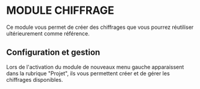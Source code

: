 
# MODULE CHIFFRAGE

Ce module vous permet de créer des chiffrages que vous pourrez réutiliser ultérieurement comme référence.

## Configuration et gestion

Lors de l'activation du module de nouveaux menu gauche apparaissent dans la rubrique "Projet",
ils vous permettent créer et de gérer les chiffrages disponibles.
